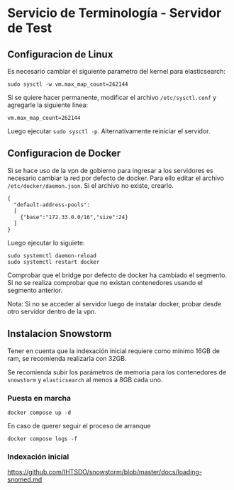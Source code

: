 # Servicio de Terminología - Servidor de Test


## Configuracion de Linux
Es necesario cambiar el siguiente parametro del kernel para elasticsearch:

`
sudo sysctl -w vm.max_map_count=262144
`

Si se quiere hacer permanente, modificar el archivo `/etc/sysctl.conf` y agregarle la siguiente linea:

`
vm.max_map_count=262144
`

Luego ejecutar `sudo sysctl -p`. Alternativamente reiniciar el servidor.


## Configuracion de Docker
Si se hace uso de la vpn de gobierno para ingresar a los servidores es necesario cambiar la red por defecto de docker. Para ello editar el archivo `/etc/docker/daemon.json`. Si el archivo no existe, crearlo.

```
{
  "default-address-pools":
  [
    {"base":"172.33.0.0/16","size":24}
  ]
}
```

Luego ejecutar lo siguiete:
``` 
sudo systemctl daemon-reload
sudo systemctl restart docker
```
Comprobar que el bridge por defecto de docker ha cambiado el segmento. Si no se realiza comprobar que no existan contenedores usando el segmento anterior.

Nota: Si no se acceder al servidor luego de instalar docker, probar desde otro servidor dentro de la vpn.

## Instalacion Snowstorm 

Tener en cuenta que la indexación inicial requiere como mínimo 16GB de ram, se recomienda realizarla con 32GB.

Se recomienda subir los parámetros de memoria para los contenedores de `snowstorm` y `elasticsearch` al menos a 8GB cada uno.

### Puesta en marcha

`docker compose up -d`

En caso de querer seguir el proceso de arranque

`docker compose logs -f`


### Indexación inicial

https://github.com/IHTSDO/snowstorm/blob/master/docs/loading-snomed.md



